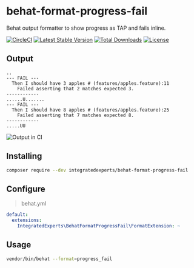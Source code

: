 # behat-format-progress-fail
Behat output formatter to show progress as TAP and fails inline.

[![CircleCI](https://circleci.com/gh/integratedexperts/behat-format-progress-fail.svg?style=shield)](https://circleci.com/gh/integratedexperts/behat-format-progress-fail)
[![Latest Stable Version](https://poser.pugx.org/integratedexperts/behat-format-progress-fail/v/stable)](https://packagist.org/packages/integratedexperts/behat-format-progress-fail)
[![Total Downloads](https://poser.pugx.org/integratedexperts/behat-format-progress-fail/downloads)](https://packagist.org/packages/integratedexperts/behat-format-progress-fail)
[![License](https://poser.pugx.org/integratedexperts/behat-format-progress-fail/license)](https://packagist.org/packages/integratedexperts/behat-format-progress-fail)

## Output
```
..
--- FAIL ---
  Then I should have 3 apples # (features/apples.feature):11
    Failed asserting that 2 matches expected 3.
------------
......U.......
--- FAIL ---
  Then I should have 8 apples # (features/apples.feature):25
    Failed asserting that 7 matches expected 8.
------------
.....UU
```

![Output in CI](https://cloud.githubusercontent.com/assets/378794/26039517/1765b812-395f-11e7-9932-dd1aa43a97d4.png)

## Installing
```bash
composer require --dev integratedexperts/behat-format-progress-fail
```

## Configure
>behat.yml
```yaml
default:
  extensions:
    IntegratedExperts\BehatFormatProgressFail\FormatExtension: ~
```
## Usage
```bash
vendor/bin/behat --format=progress_fail
```
